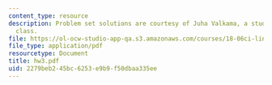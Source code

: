 ```yaml
---
content_type: resource
description: Problem set solutions are courtesy of Juha Valkama, a student in the
  class.
file: https://ol-ocw-studio-app-qa.s3.amazonaws.com/courses/18-06ci-linear-algebra-communications-intensive-spring-2004/2279beb245bc6253e9b9f50dbaa335ee_hw3.pdf
file_type: application/pdf
resourcetype: Document
title: hw3.pdf
uid: 2279beb2-45bc-6253-e9b9-f50dbaa335ee
---
```

